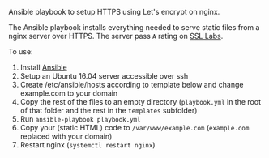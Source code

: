 Ansible playbook to setup HTTPS using Let's encrypt on nginx.

The Ansible playbook installs everything needed to serve static files from a nginx server over HTTPS.
The server pass `A` rating on [SSL Labs](https://www.ssllabs.com/).

To use:
 1. Install [Ansible](https://www.ansible.com/)
 2. Setup an Ubuntu 16.04 server accessible over ssh
 3. Create /etc/ansible/hosts according to template below and change example.com to your domain
 4. Copy the rest of the files to an empty directory (`playbook.yml` in the root of that folder and the rest in the `templates` subfolder)
 5. Run `ansible-playbook playbook.yml`
 6. Copy your (static HTML) code to `/var/www/example.com` (`example.com` replaced with your domain)
 7. Restart nginx (`systemctl restart nginx`)